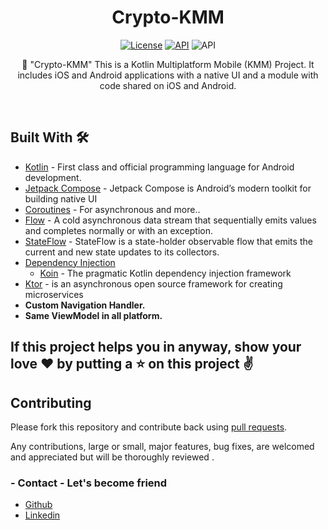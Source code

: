 <h1 align="center">Crypto-KMM</h1>
<p align="center">
  <a href="https://www.android.com"><img alt="License" src="https://img.shields.io/badge/platform-Android-yellow.svg"/></a>
  <a href="https://android-arsenal.com/api?level=24"><img alt="API" src="https://img.shields.io/badge/API-24%2B-brightgreen.svg?style=flat"/></a>
  <img alt="API" src="https://github.com/wisnukurniawan/Compose-ToDo/actions/workflows/build.yml/badge.svg"/>
</p>

<p align="center">
🎯 "Crypto-KMM" This is a Kotlin Multiplatform Mobile (KMM) Project. It includes iOS and Android applications with a native UI and a module with code shared on iOS and Android.
</p>
</br>

## Built With 🛠
- [Kotlin](https://kotlinlang.org/) - First class and official programming language for Android development.
- [Jetpack Compose](https://developer.android.com/jetpack/compose) - Jetpack Compose is Android’s modern toolkit for building native UI
- [Coroutines](https://kotlinlang.org/docs/reference/coroutines-overview.html) - For asynchronous and more..
- [Flow](https://kotlin.github.io/kotlinx.coroutines/kotlinx-coroutines-core/kotlinx.coroutines.flow/-flow/) - A cold asynchronous data stream that sequentially emits values and completes normally or with an exception.
- [StateFlow](https://developer.android.com/kotlin/flow/stateflow-and-sharedflow) - StateFlow is a state-holder observable flow that emits the current and new state updates to its collectors.
- [Dependency Injection](https://developer.android.com/training/dependency-injection)
    - [Koin](https://insert-koin.io/) - The pragmatic Kotlin dependency injection framework
- [Ktor](https://ktor.io/) - is an asynchronous open source framework for creating microservices
- **Custom Navigation Handler.**
- **Same ViewModel in all platform.**




## If this project helps you in anyway, show your love :heart: by putting a :star: on this project :v:

## Contributing

Please fork this repository and contribute back using
[pull requests](https://github.com/hamidfathi1998/Crypto-KMM//pulls).

Any contributions, large or small, major features, bug fixes, are welcomed and appreciated
but will be thoroughly reviewed .

### - Contact - Let's become friend
- [Github](https://github.com/hamidfathi1998)
- [Linkedin](https://www.linkedin.com/in/hamidfathi1998/)
